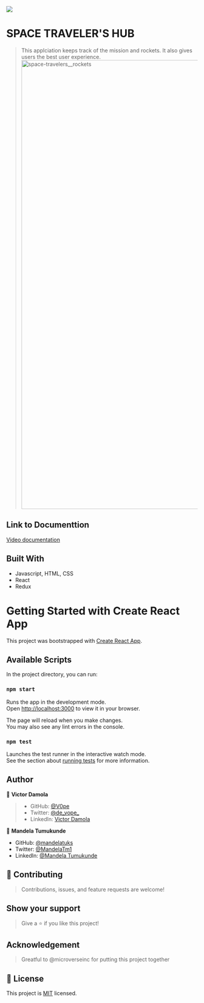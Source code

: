 ![](https://img.shields.io/badge/Microverse-blueviolet)

# SPACE TRAVELER'S HUB

> This applciation keeps track of the mission and rockets. It also gives users the best user experience. 
> <img width="1181" alt="space-travelers__rockets" src="https://user-images.githubusercontent.com/38649067/174128760-b9a8b477-0067-46ac-beb1-2e4621bd330c.png">

## Link to Documenttion
[Video documentation](https://drive.google.com/file/d/14z51_5VFb5iSNBfp6DlZtNJo6M-y1UV8/view?usp=sharing)

## Built With

- Javascript, HTML, CSS
- React
- Redux

# Getting Started with Create React App

This project was bootstrapped with [Create React App](https://github.com/facebook/create-react-app).

## Available Scripts

In the project directory, you can run:

### `npm start`

Runs the app in the development mode.\
Open [http://localhost:3000](http://localhost:3000) to view it in your browser.

The page will reload when you make changes.\
You may also see any lint errors in the console.

### `npm test`

Launches the test runner in the interactive watch mode.\
See the section about [running tests](https://facebook.github.io/create-react-app/docs/running-tests) for more information.


## Author

👤 **Victor Damola**

>- GitHub: [@V0pe](https://github.com/V0pe)
>- Twitter: [@de_vope_](https://twitter.com/de_vope)
>- LinkedIn: [Victor Damola](https://linkedin.com/in/victor-damola-aderibigbe-27931ab0)

👤 **Mandela Tumukunde**

- GitHub: [@mandelatuks](https://github.com/mandelatuks)
- Twitter: [@MandelaTm1](https://twitter.com/MandelaTm1)
- LinkedIn: [@Mandela Tumukunde](https://www.linkedin.com/in/mandela-tumukunde-794755194/)

## 🤝 Contributing

>Contributions, issues, and feature requests are welcome!

## Show your support

>Give a ⭐️ if you like this project!

## Acknowledgement
>Greatful to @microverseinc for putting this project together

## 📝 License

This project is [MIT](./MIT.md) licensed.
